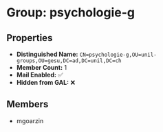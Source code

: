 # Group: psychologie-g

## Properties

- **Distinguished Name:** `CN=psychologie-g,OU=unil-groups,OU=gesu,DC=ad,DC=unil,DC=ch`
- **Member Count:** 1
- **Mail Enabled:** ✅
- **Hidden from GAL:** ❌

## Members

- mgoarzin
